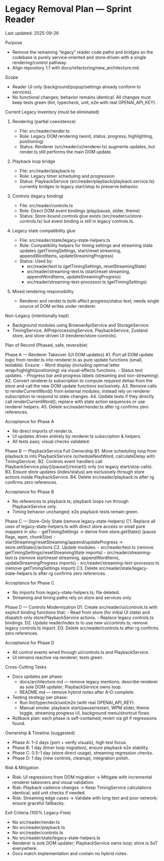 # Legacy Removal Plan — Sprint Reader

Last updated: 2025-09-26

Purpose
- Remove the remaining “legacy” reader code paths and bridges so the codebase is purely service‑oriented and store‑driven with a single rendering/control pathway.
- Align repository 1:1 with docs/refactoring/new_architecture.md.

Scope
- Reader UI only (background/popup/settings already conform to services).
- No functional changes; behavior remains identical. All changes must keep tests green (lint, typecheck, unit, e2e with real OPENAI_API_KEY).

Current Legacy Inventory (must be eliminated)
1) Rendering (partial coexistence)
   - File: src/reader/render.ts
   - Role: Legacy DOM rendering (word, status, progress, highlighting, positioning)
   - Status: Renderer (src/reader/ui/renderer.ts) augments updates, but render.ts still performs the main DOM update.

2) Playback loop bridge
   - File: src/reader/playback.ts
   - Role: Legacy timer scheduling and progression
   - Status: PlaybackService (src/reader/playback/playback.service.ts) currently bridges to legacy start/stop to preserve behavior.

3) Controls (legacy binding)
   - File: src/reader/controls.ts
   - Role: Direct DOM event bindings (play/pause, slider, theme)
   - Status: Store-bound controls glue exists (src/reader/ui/store-controls.ts) but event binding is still in legacy controls.ts.

4) Legacy state compatibility glue
   - File: src/reader/state/legacy-state-helpers.ts
   - Role: Compatibility helpers for timing settings and streaming state updates (getTimingSettings, start/reset streaming, appendWordItems, updateStreamingProgress)
   - Status: Used by:
     - src/reader/text.ts (getTimingSettings, resetStreamingState)
     - src/reader/streaming-text.ts (start/reset streaming, appendWordItems, updateStreamingProgress)
     - src/reader/streaming-text-processor.ts (getTimingSettings)

5) Mixed rendering responsibility
   - Renderer and render.ts both affect progress/status text; needs single source of DOM writes under renderer.

Non-Legacy (intentionally kept)
- Background modules using BrowserApiService and StorageService.
- TimingService, AIPreprocessingService, PlaybackService, Zustand store, and store-driven UI (renderer/store-controls).

Plan of Record (Phased, safe, reversible)

Phase A — Renderer Takeover (UI DOM updates)
A1. Port all DOM update logic from render.ts into renderer.ts as pure update functions (small, testable). Ensure:
    - Word display (including optimal letter wrap/highlight/positioning) via visual-effects functions.
    - Status text updates.
    - Progress bar and progress labels (streaming and non-streaming).
A2. Convert renderer.ts subscription to compute required deltas from the store and call the new DOM update functions exclusively.
A3. Remove calls to renderCurrentWord() from external modules; instead rely on renderer subscription to respond to state changes.
A4. Update tests if they directly call renderCurrentWord(); replace with state action sequences or use renderer helpers.
A5. Delete src/reader/render.ts after rg confirms zero references.

Acceptance for Phase A
- No direct imports of render.ts.
- UI updates driven entirely by renderer.ts subscription & helpers.
- All tests pass; visual checks validated.

Phase B — PlaybackService Full Ownership
B1. Move scheduling loop from playback.ts into PlaybackService (scheduleNextWord, calculateDelay with TimingService).
B2. Controls event handlers call PlaybackService.play()/pause()/restart() only (no legacy start/stop calls).
B3. Ensure store updates (index/status) are exclusively through store actions inside PlaybackService.
B4. Delete src/reader/playback.ts after rg confirms zero references.

Acceptance for Phase B
- No references to playback.ts; playback loops run through PlaybackService only.
- Timing behavior unchanged; e2e playback tests remain green.

Phase C — Store-Only State (remove legacy-state-helpers)
C1. Replace all uses of legacy-state-helpers.ts with direct store access or small pure mappers in situ:
    - getTimingSettings → derive from store.getState() (pause flags, wpm, chunkSize)
    - startStreaming/resetStreaming/append/updateProgress → store.setState()/actions
C2. Update modules:
    - src/reader/text.ts (remove getTimingSettings/resetStreamingState imports)
    - src/reader/streaming-text.ts (remove start/reset streaming, appendWordItems, updateStreamingProgress imports)
    - src/reader/streaming-text-processor.ts (remove getTimingSettings import)
C3. Delete src/reader/state/legacy-state-helpers.ts after rg confirms zero references.

Acceptance for Phase C
- No imports from legacy-state-helpers.ts; file deleted.
- Streaming and timing paths rely on store and services only.

Phase D — Controls Modernization
D1. Create src/reader/ui/controls.ts with explicit binding functions that:
    - Read from store (for initial UI state) and dispatch only store/PlaybackService actions.
    - Replace legacy controls.ts bindings.
D2. Update reader/index.ts to use new ui/controls.ts; remove legacy controls.ts import.
D3. Delete src/reader/controls.ts after rg confirms zero references.

Acceptance for Phase D
- All control events wired through ui/controls.ts and PlaybackService.
- UI remains reactive via renderer; tests green.

Cross-Cutting Tasks
- Docs updates per phase:
  - docs/architecture.md — remove legacy mentions; describe renderer as sole DOM updater; PlaybackService owns loop.
  - README.md — remove hybrid notes after A–D complete.
- Testing strategy per phase:
  - Run lint/typecheck/unit/e2e (with real OPENAI_API_KEY).
  - Manual smoke: playback start/pause/restart, WPM slider, theme toggle, streaming progress UI, background menu/shortcut flows.
- Rollback plan: each phase is self-contained; revert via git if regressions found.

Ownership & Timeline (suggested)
- Phase A: 1–2 days (port + verify visuals), high test focus.
- Phase B: 1 day (timer loop migration), ensure playback e2e stability.
- Phase C: 0.5–1 day (store direct usage), streaming regression checks.
- Phase D: 1 day (new controls, cleanup), integration polish.

Risk & Mitigation
- Risk: UI regressions from DOM migration → Mitigate with incremental renderer takeovers and visual validation.
- Risk: Playback cadence changes → Keep TimingService calculations identical; add unit checks if needed.
- Risk: Streaming edge cases → Validate with long text and poor network; ensure graceful fallbacks.

Exit Criteria (100% Legacy-Free)
- No src/reader/render.ts
- No src/reader/playback.ts
- No src/reader/controls.ts
- No src/reader/state/legacy-state-helpers.ts
- Renderer is sole DOM updater; PlaybackService owns loop; store is SoT everywhere.
- Docs match implementation and contain no hybrid notes.

